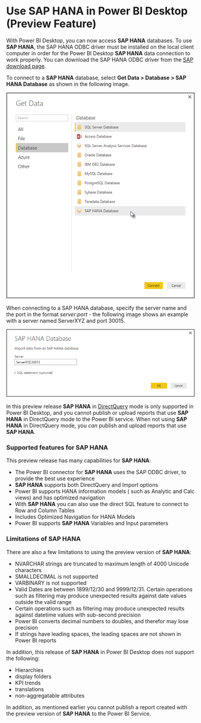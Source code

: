 <properties
   pageTitle="Use SAP HANA in Power BI Desktop (Preview Feature)"
   description="Use SAP HANA in Power BI Desktop (Preview Feature)"
   services="powerbi"
   documentationCenter=""
   authors="davidiseminger"
   manager="mblythe"
   editor=""
   tags=""/>

<tags
   ms.service="powerbi"
   ms.devlang="NA"
   ms.topic="article"
   ms.tgt_pltfrm="NA"
   ms.workload="powerbi"
   ms.date="11/16/2015"
   ms.author="davidi"/>

# Use SAP HANA in Power BI Desktop (Preview Feature)  

With Power BI Desktop, you can now access **SAP HANA** databases. To use **SAP HANA**, the SAP HANA ODBC driver must be installed on the local client computer in order for the Power BI Desktop **SAP HANA** data connection to work properly. You can download the SAP HANA ODBC driver from the [SAP download page](https://support.sap.com/swdc).

To connect to a **SAP HANA** database, select **Get Data &gt; Database &gt; SAP HANA Database** as shown in the following image.

![](media/powerbi-desktop-sap-hana/sap-hana-1.png)

When connecting to a SAP HANA database, specify the server name and the port in the format *server:port* - the following image shows an example with a server named ServerXYZ and port 30015.

![](media/powerbi-desktop-sap-hana/sap-hana-2.png)

In this preview release **SAP HANA** in [DirectQuery](use-directquery.md) mode is only supported in Power BI Desktop, and you cannot publish or upload reports that use **SAP HANA** in DirectQuery mode to the Power BI service. When not using **SAP HANA** in DirectQuery mode, you *can* publish and upload reports that use **SAP HANA**.

### Supported features for SAP HANA
This preview release has many capabilities for **SAP HANA**:
-   The Power BI connector for **SAP HANA** uses the SAP ODBC driver, to provide the best use experience
-   **SAP HANA** supports both DirectQuery and Import options
-   Power BI supports HANA information models ( such as Analytic and Calc views) and has optimized navigation
-   With **SAP HANA** you can also use the direct SQL feature to connect to Row and Column Tables
-   Includes Optimized Navigation for HANA Models
-   Power BI supports **SAP HANA** Variables and Input parameters

### Limitations of SAP HANA  
There are also a few limitations to using the preview version of **SAP HANA**:  
-   NVARCHAR strings are truncated to maximum length of 4000 Unicode characters
-   SMALLDECIMAL is not supported
-   VARBINARY is not supported
-   Valid Dates are between 1899/12/30 and 9999/12/31. Certain operations such as filtering may produce unexpected results against date values outside the valid range
-   Certain operations such as filtering may produce unexpected results against datetime values with sub-second precision
-   Power BI converts decimal numbers to doubles, and therefor may lose precision
-   If strings have leading spaces, the leading spaces are not shown in Power BI reports

In addition, this release of **SAP HANA** in Power BI Desktop does not support the following:
-   Hierarchies
-   display folders
-   KPI trends
-   translations
-   non-aggregatable attributes

In addition, as mentioned earlier you cannot publish a report created with the preview version of **SAP HANA** to the Power BI Service.
